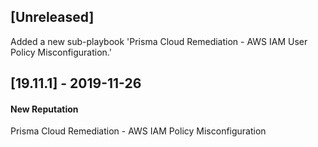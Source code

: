## [Unreleased]
Added a new sub-playbook 'Prisma Cloud Remediation - AWS IAM User Policy Misconfiguration.'


## [19.11.1] - 2019-11-26
#### New Reputation
Prisma Cloud Remediation - AWS IAM Policy Misconfiguration
